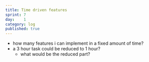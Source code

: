 ```yaml
---
title: Time driven features
sprint: 7
day:	1
category: log
published: true
---
```


- how many features i can implement in a fixed amount of time?
- a 3 hour task could be reduced to 1 hour?
	- what would be the reduced part?
